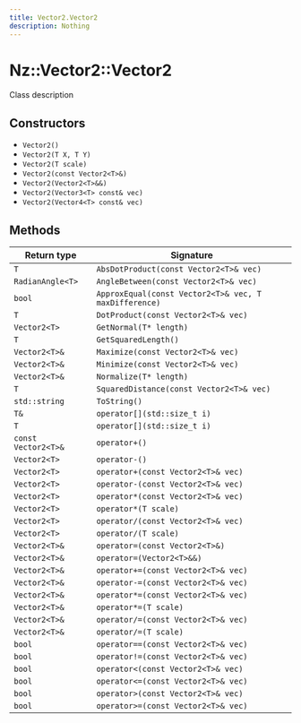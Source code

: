```yaml
---
title: Vector2.Vector2
description: Nothing
---
```


# Nz::Vector2::Vector2

Class description

## Constructors

- `Vector2()`
- `Vector2(T X, T Y)`
- `Vector2(T scale)`
- `Vector2(const Vector2<T>&)`
- `Vector2(Vector2<T>&&)`
- `Vector2(Vector3<T> const& vec)`
- `Vector2(Vector4<T> const& vec)`

## Methods

| Return type | Signature |
| ----------- | --------- |
| `T` | `AbsDotProduct(const Vector2<T>& vec)` |
| `RadianAngle<T>` | `AngleBetween(const Vector2<T>& vec)` |
| `bool` | `ApproxEqual(const Vector2<T>& vec, T maxDifference)` |
| `T` | `DotProduct(const Vector2<T>& vec)` |
| `Vector2<T>` | `GetNormal(T* length)` |
| `T` | `GetSquaredLength()` |
| `Vector2<T>&` | `Maximize(const Vector2<T>& vec)` |
| `Vector2<T>&` | `Minimize(const Vector2<T>& vec)` |
| `Vector2<T>&` | `Normalize(T* length)` |
| `T` | `SquaredDistance(const Vector2<T>& vec)` |
| `std::string` | `ToString()` |
| `T&` | `operator[](std::size_t i)` |
| `T` | `operator[](std::size_t i)` |
| `const Vector2<T>&` | `operator+()` |
| `Vector2<T>` | `operator-()` |
| `Vector2<T>` | `operator+(const Vector2<T>& vec)` |
| `Vector2<T>` | `operator-(const Vector2<T>& vec)` |
| `Vector2<T>` | `operator*(const Vector2<T>& vec)` |
| `Vector2<T>` | `operator*(T scale)` |
| `Vector2<T>` | `operator/(const Vector2<T>& vec)` |
| `Vector2<T>` | `operator/(T scale)` |
| `Vector2<T>&` | `operator=(const Vector2<T>&)` |
| `Vector2<T>&` | `operator=(Vector2<T>&&)` |
| `Vector2<T>&` | `operator+=(const Vector2<T>& vec)` |
| `Vector2<T>&` | `operator-=(const Vector2<T>& vec)` |
| `Vector2<T>&` | `operator*=(const Vector2<T>& vec)` |
| `Vector2<T>&` | `operator*=(T scale)` |
| `Vector2<T>&` | `operator/=(const Vector2<T>& vec)` |
| `Vector2<T>&` | `operator/=(T scale)` |
| `bool` | `operator==(const Vector2<T>& vec)` |
| `bool` | `operator!=(const Vector2<T>& vec)` |
| `bool` | `operator<(const Vector2<T>& vec)` |
| `bool` | `operator<=(const Vector2<T>& vec)` |
| `bool` | `operator>(const Vector2<T>& vec)` |
| `bool` | `operator>=(const Vector2<T>& vec)` |
